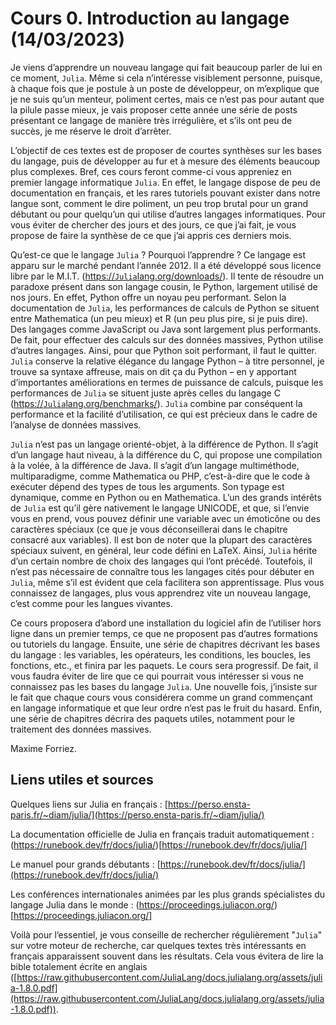 # Cours 0. Introduction au langage (14/03/2023)

Je viens d’apprendre un nouveau langage qui fait beaucoup parler de lui en ce moment, `Julia`. Même si cela n’intéresse visiblement personne, puisque, à chaque fois que je postule à un poste de développeur, on m’explique que je ne suis qu’un menteur, poliment certes, mais ce n’est pas pour autant que la pilule passe mieux, je vais proposer cette année une série de posts présentant ce langage de manière très irrégulière, et s’ils ont peu de succès, je me réserve le droit d’arrêter.

L’objectif de ces textes est de proposer de courtes synthèses sur les bases du langage, puis de développer au fur et à mesure des éléments beaucoup plus complexes. Bref, ces cours feront comme-ci vous appreniez en premier langage informatique `Julia`. En effet, le langage dispose de peu de documentation en français, et les rares tutoriels pouvant exister dans notre langue sont, comment le dire poliment, un peu trop brutal pour un grand débutant ou pour quelqu’un qui utilise d’autres langages informatiques. Pour vous éviter de chercher des jours et des jours, ce que j’ai fait, je vous propose de faire la synthèse de ce que j’ai appris ces derniers mois.

Qu’est-ce que le langage `Julia` ? Pourquoi l’apprendre ? Ce langage est apparu sur le marché pendant l’année 2012. Il a été développé sous licence libre par le M.I.T. ([https://`Julia`lang.org/downloads/](https://`Julia`lang.org/downloads/)). Il tente de résoudre un paradoxe présent dans son langage cousin, le Python, largement utilisé de nos jours. En effet, Python offre un noyau peu performant. Selon la documentation de `Julia`, les performances de calculs de Python se situent entre Mathematica (un peu mieux) et R (un peu plus pire, si je puis dire). Des langages comme JavaScript ou Java sont largement plus performants. De fait, pour effectuer des calculs sur des données massives, Python utilise d’autres langages. Ainsi, pour que Python soit performant, il faut le quitter. `Julia` conserve la relative élégance du langage Python – à titre personnel, je trouve sa syntaxe affreuse, mais on dit ça du Python – en y apportant d’importantes améliorations en termes de puissance de calculs, puisque les performances de `Julia` se situent juste après celles du langage C ([https://`Julia`lang.org/benchmarks/](https://`Julia`lang.org/benchmarks/)). `Julia` combine par conséquent la performance et la facilité d’utilisation, ce qui est précieux dans le cadre de l’analyse de données massives.

`Julia` n’est pas un langage orienté-objet, à la différence de Python. Il s’agit d’un langage haut niveau, à la différence du C, qui propose une compilation à la volée, à la différence de Java. Il s’agit d’un langage multiméthode, multiparadigme, comme Mathematica ou PHP, c’est-à-dire que le code à exécuter dépend des types de tous les arguments. Son typage est dynamique, comme en Python ou en Mathematica. L’un des grands intérêts de `Julia` est qu’il gère nativement le langage UNICODE, et que, si l’envie vous en prend, vous pouvez définir une variable avec un émoticône ou des caractères spéciaux (ce que je vous déconseillerai dans le chapitre consacré aux variables). Il est bon de noter que la plupart des caractères spéciaux suivent, en général, leur code défini en LaTeX. Ainsi, `Julia` hérite d’un certain nombre de choix des langages qui l’ont précédé. Toutefois, il n’est pas nécessaire de connaître tous les langages cités pour débuter en `Julia`, même s’il est évident que cela facilitera son apprentissage. Plus vous connaissez de langages, plus vous apprendrez vite un nouveau langage, c’est comme pour les langues vivantes.

Ce cours proposera d’abord une installation du logiciel afin de l’utiliser hors ligne dans un premier temps, ce que ne proposent pas d’autres formations ou tutoriels du langage. Ensuite, une série de chapitres décrivant les bases du langage : les variables, les opérateurs, les conditions, les boucles, les fonctions, etc., et finira par les paquets. Le cours sera progressif. De fait, il vous faudra éviter de lire que ce qui pourrait vous intéresser si vous ne connaissez pas les bases du langage `Julia`. Une nouvelle fois, j’insiste sur le fait que chaque cours vous considérera comme un grand commençant en langage informatique et que leur ordre n’est pas le fruit du hasard. Enfin, une série de chapitres décrira des paquets utiles, notamment pour le traitement des données massives.

Maxime Forriez.

## Liens utiles et sources

Quelques liens sur Julia en français : [https://perso.ensta-paris.fr/~diam/julia/](https://perso.ensta-paris.fr/~diam/julia/)

La documentation officielle de Julia en français traduit automatiquement : (https://runebook.dev/fr/docs/julia/)[https://runebook.dev/fr/docs/julia/]

Le manuel pour grands débutants : [https://runebook.dev/fr/docs/julia/](https://runebook.dev/fr/docs/julia/)

Les conférences internationales animées par les plus grands spécialistes du langage Julia dans le monde : (https://proceedings.juliacon.org/)[https://proceedings.juliacon.org/]

Voilà pour l’essentiel, je vous conseille de rechercher régulièrement "`Julia`" sur votre moteur de recherche, car quelques textes très intéressants en français apparaissent souvent dans les résultats. Cela vous évitera de lire la bible totalement écrite en anglais ([https://raw.githubusercontent.com/JuliaLang/docs.julialang.org/assets/julia-1.8.0.pdf](https://raw.githubusercontent.com/JuliaLang/docs.julialang.org/assets/julia-1.8.0.pdf)).